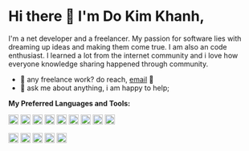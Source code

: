 # Hi there 🍕 I'm Do Kim Khanh,

I'm a net developer and a freelancer. My passion for software lies with dreaming up ideas and making them come true. I am also an code enthusiast. I learned a lot from the internet community and i love how everyone knowledge sharing happened through community.

- 💼 any freelance work? do reach, [email](mailto:dokimkhanh0709@gmail.com) 🚀
- 💬 ask me about anything, i am happy to help;

**My Preferred Languages and Tools:**  

<code><img height="20" src="https://skillicons.dev/icons?i=c"></code>
<code><img height="20" src="https://skillicons.dev/icons?i=cpp"></code>
<code><img height="20" src="https://skillicons.dev/icons?i=cs"></code>
<code><img height="20" src="https://skillicons.dev/icons?i=dotnet"></code>
<code><img height="20" src="https://skillicons.dev/icons?i=html"></code>
<code><img height="20" src="https://skillicons.dev/icons?i=css"></code>
<code><img height="20" src="https://skillicons.dev/icons?i=js"></code>
<code><img height="20" src="https://skillicons.dev/icons?i=angular"></code>
<code><img height="20" src="https://skillicons.dev/icons?i=bootstrap"></code>

<code><img height="20" src="https://skillicons.dev/icons?i=postman"></code>
<code><img height="20" src="https://skillicons.dev/icons?i=mysql"></code>
<code><img height="20" src="https://skillicons.dev/icons?i=firebase"></code>
<code><img height="20" src="https://skillicons.dev/icons?i=github"></code>
<code><img height="20" src="https://skillicons.dev/icons?i=git"></code>

